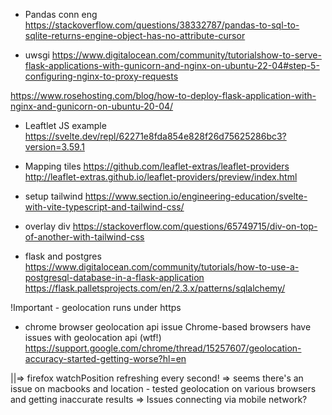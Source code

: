 - Pandas conn eng
https://stackoverflow.com/questions/38332787/pandas-to-sql-to-sqlite-returns-engine-object-has-no-attribute-cursor

- uwsgi 
https://www.digitalocean.com/community/tutorialshow-to-serve-flask-applications-with-gunicorn-and-nginx-on-ubuntu-22-04#step-5-configuring-nginx-to-proxy-requests

https://www.rosehosting.com/blog/how-to-deploy-flask-application-with-nginx-and-gunicorn-on-ubuntu-20-04/


- Leaftlet JS example
https://svelte.dev/repl/62271e8fda854e828f26d75625286bc3?version=3.59.1

- Mapping tiles
https://github.com/leaflet-extras/leaflet-providers
http://leaflet-extras.github.io/leaflet-providers/preview/index.html

- setup tailwind
https://www.section.io/engineering-education/svelte-with-vite-typescript-and-tailwind-css/

- overlay div
https://stackoverflow.com/questions/65749715/div-on-top-of-another-with-tailwind-css

- flask and postgres
https://www.digitalocean.com/community/tutorials/how-to-use-a-postgresql-database-in-a-flask-application
https://flask.palletsprojects.com/en/2.3.x/patterns/sqlalchemy/

!Important - geolocation runs under https
- chrome browser geolocation api issue
Chrome-based browsers have issues with geolocation api (wtf!)
https://support.google.com/chrome/thread/15257607/geolocation-accuracy-started-getting-worse?hl=en

||=> firefox watchPosition refreshing every second!
=> seems there's an issue on macbooks and location - tested geolocation on various browsers and getting inaccurate results
=> Issues connecting via mobile network?